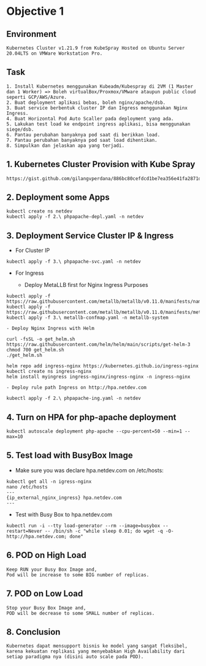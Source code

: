 # Objective 1

## Environment
```
Kubernetes Cluster v1.21.9 from KubeSpray Hosted on Ubuntu Server 20.04LTS on VMWare Workstation Pro.
```

## Task
```
1. Install Kubernetes menggunakan Kubeadm/Kubespray di 2VM (1 Master dan 1 Worker) => Boleh virtualBox/Proxmox/VMware ataupun public cloud seperti GCP/AWS/Azure.
2. Buat deployment aplikasi bebas, boleh nginx/apache/dsb.
3. Buat service berbentuk cluster IP dan Ingress menggunakan Nginx Ingress.
4. Buat Horizontal Pod Auto Scaller pada deployment yang ada.
5. Lakukan test load ke endpoint ingress aplikasi, bisa menggunakan siege/dsb.
6. Pantau perubahan banyaknya pod saat di berikkan load.
7. Pantau perubahan banyaknya pod saat load dihentikan.
8. Simpulkan dan jelaskan apa yang terjadi.
```

## 1. Kubernetes Cluster Provision with Kube Spray
```
https://gist.github.com/gilangvperdana/886bc80cefdcd1be7ea356e41fa2871d
```

## 2. Deployment some Apps
```
kubectl create ns netdev
kubectl apply -f 2.\ phpapache-depl.yaml -n netdev
```

## 3. Deployment Service Cluster IP & Ingress
- For Cluster IP
```
kubectl apply -f 3.\ phpapache-svc.yaml -n netdev
```

- For Ingress

    - Deploy MetaLLB first for Nginx Ingress Purposes
```
kubectl apply -f https://raw.githubusercontent.com/metallb/metallb/v0.11.0/manifests/namespace.yaml
kubectl apply -f https://raw.githubusercontent.com/metallb/metallb/v0.11.0/manifests/metallb.yaml
kubectl apply -f 3.\ metallb-confmap.yaml -n metallb-system
```
    - Deploy Nginx Ingress with Helm
```
curl -fsSL -o get_helm.sh https://raw.githubusercontent.com/helm/helm/main/scripts/get-helm-3
chmod 700 get_helm.sh
./get_helm.sh

helm repo add ingress-nginx https://kubernetes.github.io/ingress-nginx
kubectl create ns ingress-nginx
helm install myingress ingress-nginx/ingress-nginx -n ingress-nginx
```

    - Deploy rule path Ingress on http://hpa.netdev.com
```
kubectl apply -f 2.\ phpapache-ing.yaml -n netdev
```

## 4. Turn on HPA for php-apache deployment
```
kubectl autoscale deployment php-apache --cpu-percent=50 --min=1 --max=10
```

## 5. Test load with BusyBox Image
- Make sure you was declare hpa.netdev.com on /etc/hosts:
```
kubectl get all -n igress-nginx
nano /etc/hosts
---
{ip_external_nginx_ingress} hpa.netdev.com
---
```

- Test with Busy Box to hpa.netdev.com
```
kubectl run -i --tty load-generator --rm --image=busybox --restart=Never -- /bin/sh -c "while sleep 0.01; do wget -q -O- http://hpa.netdev.com; done"
```

## 6. POD on High Load
```
Keep RUN your Busy Box Image and,
Pod will be increase to some BIG number of replicas.
```

## 7. POD on Low Load
```
Stop your Busy Box Image and,
POD will be decrease to some SMALL number of replicas.
```

## 8. Conclusion
```
Kubernetes dapat mensupport bisnis ke model yang sangat fleksibel, karena kekuatan replikasi yang menyebabkan High Availability dari setiap paradigma nya (disini auto scale pada POD).
```